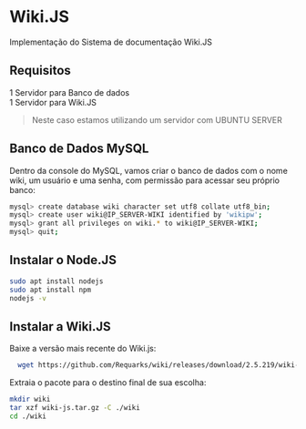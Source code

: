 # Wiki.JS
Implementação do Sistema de documentação Wiki.JS

## Requisitos 
1 Servidor para Banco de dados <br>
1 Servidor para Wiki.JS

> Neste caso estamos utilizando um servidor com UBUNTU SERVER

## Banco de Dados MySQL

Dentro da console do MySQL, vamos criar o banco de dados com o nome wiki, um
usuário e uma senha, com permissão para acessar seu próprio banco:

```bash MySQL
mysql> create database wiki character set utf8 collate utf8_bin;
mysql> create user wiki@IP_SERVER-WIKI identified by 'wikipw';
mysql> grant all privileges on wiki.* to wiki@IP_SERVER-WIKI;
mysql> quit;
```

## Instalar o Node.JS

```bash MySQL
sudo apt install nodejs
sudo apt install npm
nodejs -v
```
## Instalar a Wiki.JS

Baixe a versão mais recente do Wiki.js:

```bash
  wget https://github.com/Requarks/wiki/releases/download/2.5.219/wiki-js.tar.gz
  ```
  
 Extraia o pacote para o destino final de sua escolha:
 
 ```bash
 mkdir wiki
tar xzf wiki-js.tar.gz -C ./wiki
cd ./wiki
 ```
  ```bash
 ```
